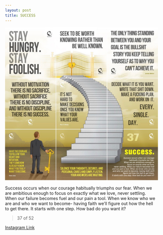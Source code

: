 ```yaml
---
layout: post
title: SUCCESS
---
```


![37 SUCCESS](/images/dc37.jpg)

Success occurs when our courage habitually triumphs our fear. When we are ambitious enough to focus on exactly what we love, never settling. When our failure becomes fuel and our pain a tool. When we know who we are and who we want to become- having faith we’ll figure out how the hell to get there. It starts with one step. How bad do you want it?

> 37 of 52

[Instagram Link](https://www.instagram.com/p/s20PNqxMkA/)
